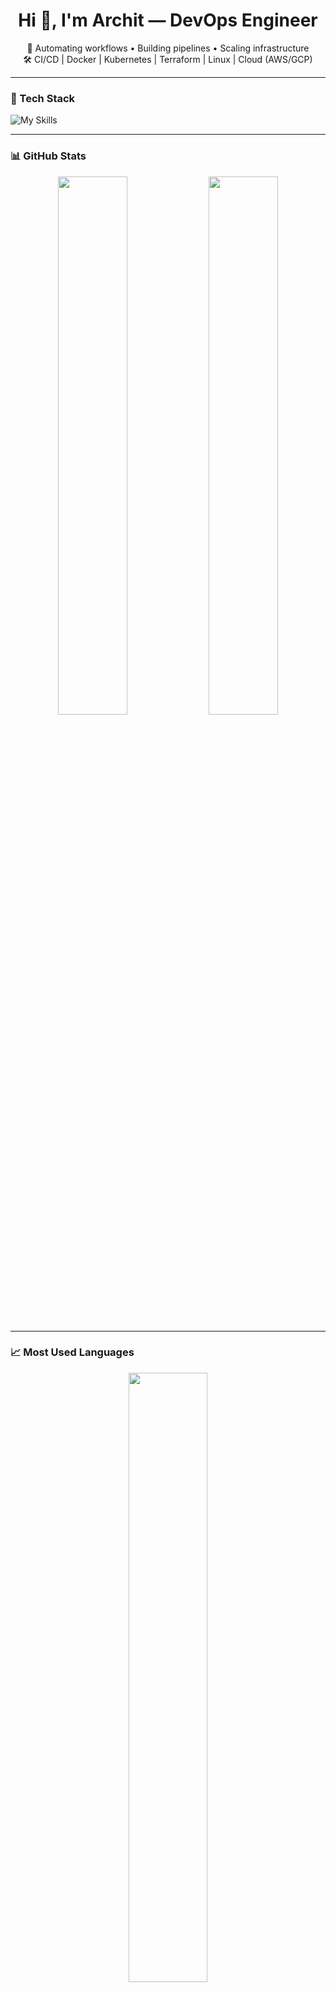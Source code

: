 <h1 align="center">Hi 👋, I'm Archit — DevOps Engineer</h1>

<p align="center">
  🚀 Automating workflows • Building pipelines • Scaling infrastructure<br>
  🛠️ CI/CD | Docker | Kubernetes | Terraform | Linux | Cloud (AWS/GCP)
</p>

---

### 🧰 Tech Stack

![My Skills](https://skillicons.dev/icons?i=aws,gcp,azure,docker,kubernetes,terraform,linux,git,github,jenkins,bash,python)

---

### 📊 GitHub Stats

<div align="center">
  <img src="https://github-readme-stats.vercel.app/api?username=ArchitDevOps01&show_icons=true&theme=tokyonight" width="47%" />
  <img src="https://github-readme-streak-stats.herokuapp.com/?user=ArchitDevOps01&theme=tokyonight" width="47%" />
</div>

---

### 📈 Most Used Languages

<div align="center">
  <img src="https://github-readme-stats.vercel.app/api/top-langs/?username=ArchitDevOps01&layout=compact&theme=tokyonight" width="50%" />
</div>

---

### 🛠️ Currently Working On

- 🔧 Building scalable CI/CD pipelines
- ☁️ Automating infrastructure on AWS/GCP
- 🐳 Containerizing microservices
- 📚 Learning advanced Kubernetes & Helm

---

### 🤝 Let's Connect

[![LinkedIn](https://img.shields.io/badge/LinkedIn-blue?logo=linkedin&logoColor=white)](https://www.linkedin.com/in/archit-kumar-singh-857a052a3)
[![Mail](https://img.shields.io/badge/Email-D14836?logo=gmail&logoColor=white)](mailto:architsingh01.eng@gmail.com)

---

<p align="center">💡 “Automate all the boring stuff so you can build the exciting stuff.”</p>
